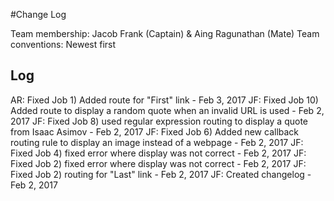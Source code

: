 #Change Log

Team membership:  Jacob Frank (Captain) & Aing Ragunathan (Mate)
Team conventions: 
Newest first 

## Log
AR: Fixed Job 1) Added route for "First" link - Feb 3, 2017
JF: Fixed Job 10) Added route to display a random quote when an invalid URL is used - Feb 2, 2017
JF: Fixed Job 8) used regular expression routing to display a quote from Isaac Asimov - Feb 2, 2017
JF: Fixed Job 6) Added new callback routing rule to display an image instead of a webpage - Feb 2, 2017
JF: Fixed Job 4) fixed error where display was not correct - Feb 2, 2017
JF: Fixed Job 2) fixed error where display was not correct - Feb 2, 2017
JF: Fixed Job 2) routing for "Last" link - Feb 2, 2017
JF: Created changelog - Feb 2, 2017

